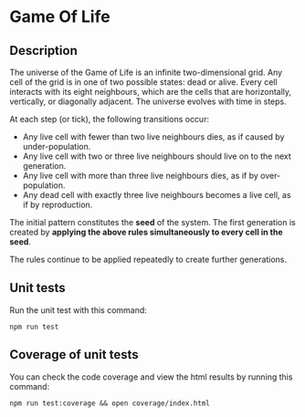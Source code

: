 # Game Of Life
    
## Description

The universe of the Game of Life is an infinite two-dimensional grid. Any cell of the grid is in one of two possible states: dead or alive. Every cell interacts with its eight neighbours, which are the cells that are horizontally, vertically, or diagonally adjacent.
The universe evolves with time in steps.

At each step (or tick), the following transitions occur:
- Any live cell with fewer than two live neighbours dies, as if caused by under-population.
- Any live cell with two or three live neighbours should live on to the next generation.
- Any live cell with more than three live neighbours dies, as if by over-population.
- Any dead cell with exactly three live neighbours becomes a live cell, as if by reproduction.

The initial pattern constitutes the **seed** of the system. The first generation is created by **applying the above rules simultaneously to every cell in the seed**.

The rules continue to be applied repeatedly to create further generations.

## Unit tests

Run the unit test with this command:

```shell
npm run test
```

## Coverage of unit tests

You can check the code coverage and view the html results by running this command:

```shell
npm run test:coverage && open coverage/index.html
```
